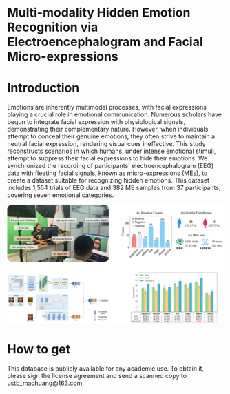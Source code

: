 # Multi-modality Hidden Emotion Recognition via Electroencephalogram and Facial Micro-expressions

# Introduction

Emotions are inherently multimodal processes, with facial expressions playing a crucial role in emotional communication. Numerous scholars have begun to integrate facial expression with physiological signals, demonstrating their complementary nature. However, when individuals attempt to conceal their genuine emotions, they often strive to maintain a neutral facial expression, rendering visual cues ineffective. This study reconstructs scenarios in which humans, under intense emotional stimuli, attempt to suppress their facial expressions to hide their emotions. We synchronized the recording of participants' electroencephalogram (EEG) data with fleeting facial signals, known as micro-expressions (MEs), to create a dataset suitable for recognizing hidden emotions. This dataset includes 1,554 trials of EEG data and 382 ME samples from 37 participants, covering seven emotional categories.

![image](pic.png)

# How to get

This database is publicly available for any academic use. To obtain it, please sign the license agreement and send a scanned copy to ustb_machuang@163.com.
